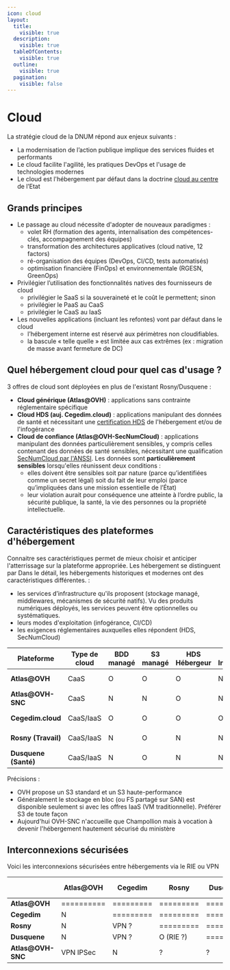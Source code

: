 ```yaml
---
icon: cloud
layout:
  title:
    visible: true
  description:
    visible: true
  tableOfContents:
    visible: true
  outline:
    visible: true
  pagination:
    visible: false
---
```


# Cloud

La stratégie cloud de la DNUM répond aux enjeux suivants :

* La modernisation de l’action publique implique des services fluides et performants
* Le cloud facilite l'agilité, les pratiques DevOps et l'usage de technologies modernes
* Le cloud est l'hébergement par défaut dans la doctrine [cloud au centre](https://www.numerique.gouv.fr/offre-accompagnement/cloud-administrations/la-doctrine-de-l%C3%A9tat/) de l’Etat

## Grands principes

* Le passage au cloud nécessite d'adopter de nouveaux paradigmes :
  * volet RH (formation des agents, internalisation des compétences-clés, accompagnement des équipes)
  * transformation des architectures applicatives (cloud native, 12 factors)
  * ré-organisation des équipes (DevOps, CI/CD, tests automatisés)
  * optimisation financière (FinOps) et environnementale (RGESN, GreenOps)
* Privilégier l’utilisation des fonctionnalités natives des fournisseurs de cloud
  * privilégier le SaaS si la souveraineté et le coût le permettent; sinon
  * privilégier le PaaS au CaaS
  * privilégier le CaaS au IaaS
* Les nouvelles applications (incluant les refontes) vont par défaut dans le cloud
  * l’hébergement interne est réservé aux périmètres non cloudifiables.
  * la bascule « telle quelle » est limitée aux cas extrêmes (ex : migration de masse avant fermeture de DC)

## Quel hébergement cloud pour quel cas d'usage ?

3 offres de cloud sont déployées en plus de l'existant Rosny/Dusquene :

* **Cloud générique (Atlas@OVH)** : applications sans contrainte réglementaire spécifique
* **Cloud HDS (auj. Cegedim.cloud)** : applications manipulant des données de santé et nécessitant une [certification HDS](https://esante.gouv.fr/produits-services/hds) de l'hébergement et/ou de l'infogérance
* **Cloud de confiance (Atlas@OVH-SecNumCloud)** : applications manipulant des données particulièrement sensibles, y compris celles contenant des données de santé sensibles, nécessitant une qualification [SecNumCloud par l'ANSSI](https://cyber.gouv.fr/secnumcloud-pour-les-fournisseurs-de-services-cloud). Les données sont **particulièrement sensibles** lorsqu'elles réunissent deux conditions :
  * elles doivent être sensibles soit par nature (parce qu’identifiées comme un secret légal) soit du fait de leur emploi (parce qu’impliquées dans une mission essentielle de l’État)
  * leur violation aurait pour conséquence une atteinte à l’ordre public, la sécurité publique, la santé, la vie des personnes ou la propriété intellectuelle.

## Caractéristiques des plateformes d'hébergement

Connaitre ses caractéristiques permet de mieux choisir et anticiper l'atterrissage sur la plateforme appropriée. Les hébergement se distinguent par Dans le détail, les hébergements historiques et modernes ont des caractéristiques différentes. :

* les services d’infrastructure qu'ils proposent (stockage managé, middlewares, mécanismes de sécurité natifs). Vu des produits numériques déployés, les services peuvent être optionnelles ou systématiques.
* leurs modes d'exploitation (infogérance, CI/CD)
* les exigences réglementaires auxquelles elles répondent (HDS, SecNumCloud)

| Plateforme           | Type de cloud | BDD managé | S3 managé | HDS Hébergeur | HDS Infogéreur | SecNumCloud | EBIOS max | Antivirus PJ     |
| -------------------- | ------------- | ---------- | --------- | ------------- | -------------- | ----------- | --------- | ---------------- |
| **Atlas@OVH**        | CaaS          | O          | O         | O             | N              | N           | 2-3-3-3   | API@ClamAV       |
| **Atlas@OVH-SNC**    | CaaS          | N          | N         | O             | N              | O           | 4-3-3-3   | API@ClamAV       |
| **Cegedim.cloud**    | CaaS/IaaS     | O          | O         | O             | O              | O           | 4-3-3-3   | ICAP@RP(auto)    |
| **Rosny (Travail)**  | CaaS/IaaS     | N          | O         | N             | N              | O           | 4-3-3-3   | ICAP (auto?)     |
| **Dusquene (Santé)** | CaaS/IaaS     | N          | O         | N             | N              | O           | 4-3-3-3   | ICAP (auto?)     |

Précisions :

* OVH propose un S3 standard et un S3 haute-performance
* Généralement le stockage en bloc (ou FS partagé sur SAN) est disponible seulement si avec les offres IaaS (VM traditionnelle). Préférer S3 de toute façon
* Aujourd'hui OVH-SNC n'accueille que Champollion mais à vocation à devenir l'hébergement hautement sécurisé du ministère

## Interconnexions sécurisées

Voici les interconnexions sécurisées entre hébergements via le RIE ou VPN

|                   | Atlas@OVH  | Cegedim   | Rosny     | Dusquene  | Atlas@OVH-SNC |
| ----------------- | ---------- | --------- | --------- | --------- | ------------- |
| **Atlas@OVH**     | ========== | ========= | ========= | ========= | ============= |
| **Cegedim**       | N          | ========= | ========= | ========= | ============= |
| **Rosny**         | N          | VPN ?     | ========= | ========= | ============= |
| **Dusquene**      | N          | VPN ?     | O (RIE ?) | ========= | ============= |
| **Atlas@OVH-SNC** | VPN IPSec  | N         | ?         | ?         | ============= |
